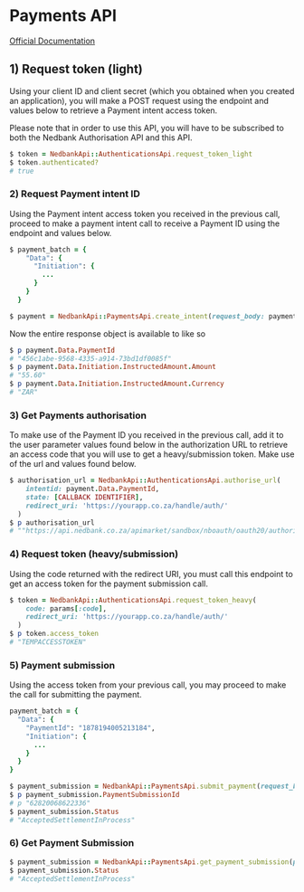 # Payments API

[Official Documentation](https://apim.nedbank.co.za/static/docs/payments-oauth)

## 1) Request token (light)

Using your client ID and client secret (which you obtained when you created an application), you will make a POST request using the endpoint and values below to retrieve a Payment intent access token.

Please note that in order to use this API, you will have to be subscribed to both the Nedbank Authorisation API and this API.

```ruby
$ token = NedbankApi::AuthenticationsApi.request_token_light
$ token.authenticated?
# true
```

### 2) Request Payment intent ID

Using the Payment intent access token you received in the previous call, proceed to make a payment intent call to receive a Payment ID using the endpoint and values below.


```ruby
$ payment_batch = {
    "Data": {
      "Initiation": {
        ...
      }
    }
  }

$ payment = NedbankApi::PaymentsApi.create_intent(request_body: payment_batch)
```

Now the entire response object is available to like so
```ruby
$ p payment.Data.PaymentId
# "456c1abe-9568-4335-a914-73bd1df0085f"
$ p payment.Data.Initiation.InstructedAmount.Amount
# "55.60"
$ p payment.Data.Initiation.InstructedAmount.Currency
# "ZAR"
```

### 3) Get Payments authorisation

To make use of the Payment ID you received in the previous call, add it to the user parameter values found below in the authorization URL to retrieve an access code that you will use to get a heavy/submission token. Make use of the url and values found below.

```ruby
$ authorisation_url = NedbankApi::AuthenticationsApi.authorise_url(
    intentid: payment.Data.PaymentId,
    state: [CALLBACK IDENTIFIER],
    redirect_uri: 'https://yourapp.co.za/handle/auth/'
  )
$ p authorisation_url
# ""https://api.nedbank.co.za/apimarket/sandbox/nboauth/oauth20/authorize?response_type=code&scope=payment...
```

### 4) Request token (heavy/submission)

Using the code returned with the redirect URI, you must call this endpoint to get an access token for the payment submission call.

```ruby
$ token = NedbankApi::AuthenticationsApi.request_token_heavy(
    code: params[:code],
    redirect_uri: 'https://yourapp.co.za/handle/auth/'
  )
$ p token.access_token
# "TEMPACCESSTOKEN"
```

### 5) Payment submission

Using the access token from your previous call, you may proceed to make the call for submitting the payment.

```ruby
payment_batch = {
  "Data": {
    "PaymentId": "1878194005213184",
    "Initiation": {
      ...
    }
  }
}

$ payment_submission = NedbankApi::PaymentsApi.submit_payment(request_body: payment_batch)
$ p payment_submission.PaymentSubmissionId
# p "62820068622336"
$ payment_submission.Status
# "AcceptedSettlementInProcess"
```

### 6) Get Payment Submission

```ruby
$ payment_submission = NedbankApi::PaymentsApi.get_payment_submission(payment_submission_id: "1878194005213184")
$ payment_submission.Status
# "AcceptedSettlementInProcess"
```
